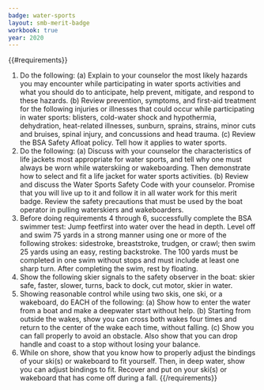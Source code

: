 ```yaml
---
badge: water-sports
layout: smb-merit-badge
workbook: true
year: 2020
---
```


{{#requirements}}
1. Do the following:
    (a) Explain to your counselor the most likely hazards you may encounter while participating in water sports activities and what you should do to anticipate, help prevent, mitigate, and respond to these hazards.
    (b) Review prevention, symptoms, and first-aid treatment for the following injuries or illnesses that could occur while participating in water sports: blisters, cold-water shock and hypothermia, dehydration, heat-related illnesses, sunburn, sprains, strains, minor cuts and bruises, spinal injury, and concussions and head trauma.
    (c) Review the BSA Safety Afloat policy. Tell how it applies to water sports.
2. Do the following:
    (a) Discuss with your counselor the characteristics of life jackets most appropriate for water sports, and tell why one must always be worn while waterskiing or wakeboarding. Then demonstrate how to select and fit a life jacket for water sports activities.
    (b) Review and discuss the Water Sports Safety Code with your counselor. Promise that you will live up to it and follow it in all water work for this merit badge. Review the safety precautions that must be used by the boat operator in pulling waterskiers and wakeboarders.
3. Before doing requirements 4 through 6, successfully complete the BSA swimmer test: Jump feetfirst into water over the head in depth. Level off and swim 75 yards in a strong manner using one or more of the following strokes: sidestroke, breaststroke, trudgen, or crawl; then swim 25 yards using an easy, resting backstroke. The 100 yards must be completed in one swim without stops and must include at least one sharp turn. After completing the swim, rest by floating.
4. Show the following skier signals to the safety observer in the boat: skier safe, faster, slower, turns, back to dock, cut motor, skier in water.
5. Showing reasonable control while using two skis, one ski, or a wakeboard, do EACH of the following:
    (a) Show how to enter the water from a boat and make a deepwater start without help.
    (b) Starting from outside the wakes, show you can cross both wakes four times and return to the center of the wake each time, without falling.
    (c) Show you can fall properly to avoid an obstacle. Also show that you can drop handle and coast to a stop without losing your balance.
6. While on shore, show that you know how to properly adjust the bindings of your ski(s) or wakeboard to fit yourself. Then, in deep water, show you can adjust bindings to fit. Recover and put on your ski(s) or wakeboard that has come off during a fall.
{{/requirements}}

